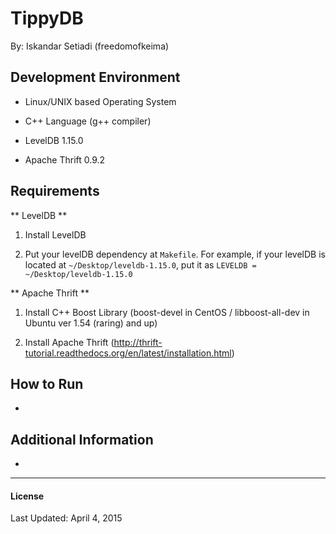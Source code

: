 # TippyDB

By: Iskandar Setiadi (freedomofkeima)

## Development Environment

- Linux/UNIX based Operating System

- C++ Language (g++ compiler)

- LevelDB 1.15.0

- Apache Thrift 0.9.2

## Requirements

** LevelDB **

1. Install LevelDB

2. Put your levelDB dependency at ```Makefile```. For example, if your levelDB is located at ```~/Desktop/leveldb-1.15.0```, put it as ```LEVELDB = ~/Desktop/leveldb-1.15.0```

** Apache Thrift **

1. Install C++ Boost Library (boost-devel in CentOS / libboost-all-dev in Ubuntu ver 1.54 (raring) and up)

2. Install Apache Thrift (http://thrift-tutorial.readthedocs.org/en/latest/installation.html)

## How to Run

-

## Additional Information

-

---
#### License


Last Updated: April 4, 2015
